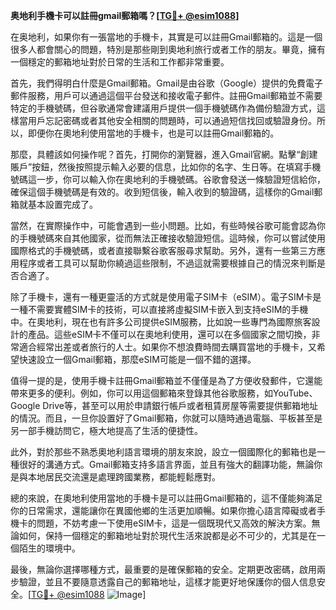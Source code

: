 **奥地利手機卡可以註冊gmail郵箱嗎？[[TG💪+ @esim1088](https://t.me/s/esim1088)]**

在奥地利，如果你有一張當地的手機卡，其實是可以註冊Gmail郵箱的。這是一個很多人都會關心的問題，特別是那些剛到奧地利旅行或者工作的朋友。畢竟，擁有一個穩定的郵箱地址對於日常的生活和工作都非常重要。

首先，我們得明白什麼是Gmail郵箱。Gmail是由谷歌（Google）提供的免費電子郵件服務，用戶可以通過這個平台發送和接收電子郵件。註冊Gmail郵箱並不需要特定的手機號碼，但谷歌通常會建議用戶提供一個手機號碼作為備份驗證方式，這樣當用戶忘記密碼或者其他安全相關的問題時，可以通過短信找回或驗證身份。所以，即便你在奧地利使用當地的手機卡，也是可以註冊Gmail郵箱的。

那麼，具體該如何操作呢？首先，打開你的瀏覽器，進入Gmail官網。點擊“創建賬戶”按鈕，然後按照提示輸入必要的信息，比如你的名字、生日等。在填寫手機號碼這一步，你可以輸入你在奧地利的手機號碼。谷歌會發送一條驗證短信給你，確保這個手機號碼是有效的。收到短信後，輸入收到的驗證碼，這樣你的Gmail郵箱就基本設置完成了。

當然，在實際操作中，可能會遇到一些小問題。比如，有些時候谷歌可能會認為你的手機號碼來自其他國家，從而無法正確接收驗證短信。這時候，你可以嘗試使用國際格式的手機號碼，或者直接聯繫谷歌客服尋求幫助。另外，還有一些第三方應用程序或者工具可以幫助你繞過這些限制，不過這就需要根據自己的情況來判斷是否合適了。

除了手機卡，還有一種更靈活的方式就是使用電子SIM卡（eSIM）。電子SIM卡是一種不需要實體SIM卡的技術，可以直接將虛擬SIM卡嵌入到支持eSIM的手機中。在奧地利，現在也有許多公司提供eSIM服務，比如說一些專門為國際旅客設計的產品。這些eSIM卡不僅可以在奧地利使用，還可以在多個國家之間切換，非常適合經常出差或者旅行的人士。如果你不想浪費時間去購買當地的手機卡，又希望快速設立一個Gmail郵箱，那麼eSIM可能是一個不錯的選擇。

值得一提的是，使用手機卡註冊Gmail郵箱並不僅僅是為了方便收發郵件，它還能帶來更多的便利。例如，你可以用這個郵箱來登錄其他谷歌服務，如YouTube、Google Drive等，甚至可以用於申請銀行帳戶或者租賃房屋等需要提供郵箱地址的情況。而且，一旦你設置好了Gmail郵箱，你就可以隨時通過電腦、平板甚至是另一部手機訪問它，極大地提高了生活的便捷性。

此外，對於那些不熟悉奧地利語言環境的朋友來說，設立一個國際化的郵箱也是一種很好的溝通方式。Gmail郵箱支持多語言界面，並且有強大的翻譯功能，無論你是與本地居民交流還是處理跨國業務，都能輕鬆應對。

總的來說，在奧地利使用當地的手機卡是可以註冊Gmail郵箱的，這不僅能夠滿足你的日常需求，還能讓你在異國他鄉的生活更加順暢。如果你擔心語言障礙或者手機卡的問題，不妨考慮一下使用eSIM卡，這是一個既現代又高效的解決方案。無論如何，保持一個穩定的郵箱地址對於現代生活來說都是必不可少的，尤其是在一個陌生的環境中。

最後，無論你選擇哪種方式，最重要的是確保郵箱的安全。定期更改密碼，啟用兩步驗證，並且不要隨意透露自己的郵箱地址，這樣才能更好地保護你的個人信息安全。[[TG💪+ @esim1088](https://t.me/s/esim1088) ![Image](https://i.postimg.cc/4NQfJmqS/Snipaste-2025-05-13-00-14-12.png)]